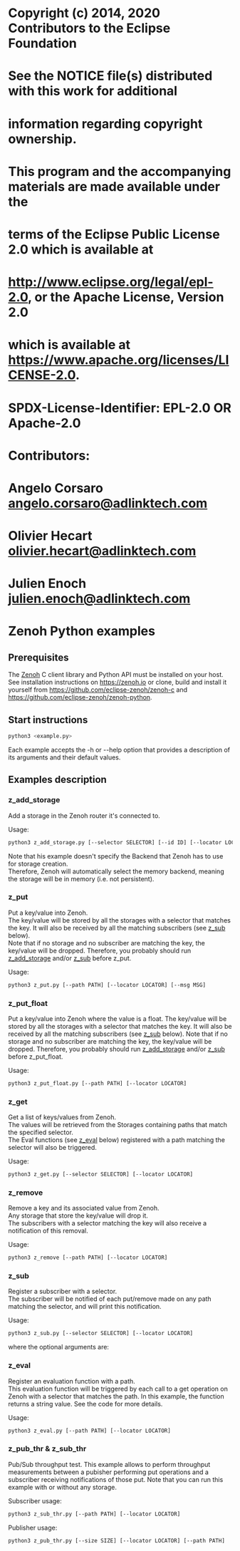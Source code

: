 # Copyright (c) 2014, 2020 Contributors to the Eclipse Foundation
#
# See the NOTICE file(s) distributed with this work for additional
# information regarding copyright ownership.
#
# This program and the accompanying materials are made available under the
# terms of the Eclipse Public License 2.0 which is available at
# http://www.eclipse.org/legal/epl-2.0, or the Apache License, Version 2.0
# which is available at https://www.apache.org/licenses/LICENSE-2.0.
#
# SPDX-License-Identifier: EPL-2.0 OR Apache-2.0
#
# Contributors:
# Angelo Corsaro <angelo.corsaro@adlinktech.com>
# Olivier Hecart <olivier.hecart@adlinktech.com>
# Julien Enoch   <julien.enoch@adlinktech.com>

# Zenoh Python examples

## Prerequisites

   The [Zenoh](https://zenoh.io) C client library and Python API must be installed on your host.
   See installation instructions on https://zenoh.io or clone, build and install it yourself from https://github.com/eclipse-zenoh/zenoh-c and https://github.com/eclipse-zenoh/zenoh-python.

## Start instructions
   
   ```bash
   python3 <example.py>
   ```

   Each example accepts the -h or --help option that provides a description of its arguments and their default values.

## Examples description

### z_add_storage

   Add a storage in the Zenoh router it's connected to.

   Usage:
   ```bash
   python3 z_add_storage.py [--selector SELECTOR] [--id ID] [--locator LOCATOR]
   ```

   Note that his example doesn't specify the Backend that Zenoh has to use for storage creation.  
   Therefore, Zenoh will automatically select the memory backend, meaning the storage will be in memory
   (i.e. not persistent).

### z_put

   Put a key/value into Zenoh.  
   The key/value will be stored by all the storages with a selector that matches the key.
   It will also be received by all the matching subscribers (see [z_sub](#z_sub) below).  
   Note that if no storage and no subscriber are matching the key, the key/value will be dropped.
   Therefore, you probably should run [z_add_storage](#z_add_storage) and/or [z_sub](#z_sub) before z_put.

   Usage:
   ```bash
   python3 z_put.py [--path PATH] [--locator LOCATOR] [--msg MSG]
   ```

### z_put_float

   Put a key/value into Zenoh where the value is a float.
   The key/value will be stored by all the storages with a selector that matches the key.
   It will also be received by all the matching subscribers (see [z_sub](#z_sub) below).
   Note that if no storage and no subscriber are matching the key, the key/value will be dropped.
   Therefore, you probably should run [z_add_storage](#z_add_storage) and/or [z_sub](#z_sub) before z_put_float.

   Usage:
   ```bash
   python3 z_put_float.py [--path PATH] [--locator LOCATOR]
   ```

### z_get

   Get a list of keys/values from Zenoh.  
   The values will be retrieved from the Storages containing paths that match the specified selector.  
   The Eval functions (see [z_eval](#z_eval) below) registered with a path matching the selector
   will also be triggered.

   Usage:
   ```bash
   python3 z_get.py [--selector SELECTOR] [--locator LOCATOR]
   ```

### z_remove

   Remove a key and its associated value from Zenoh.  
   Any storage that store the key/value will drop it.  
   The subscribers with a selector matching the key will also receive a notification of this removal.

   Usage:
   ```bash
   python3 z_remove [--path PATH] [--locator LOCATOR]
   ```

### z_sub

   Register a subscriber with a selector.  
   The subscriber will be notified of each put/remove made on any path matching the selector,
   and will print this notification.

   Usage:
   ```bash
   python3 z_sub.py [--selector SELECTOR] [--locator LOCATOR]
   ```
   where the optional arguments are:

### z_eval

   Register an evaluation function with a path.  
   This evaluation function will be triggered by each call to a get operation on Zenoh 
   with a selector that matches the path. In this example, the function returns a string value.
   See the code for more details.

   Usage:
   ```bash
   python3 z_eval.py [--path PATH] [--locator LOCATOR]
   ```

### z_pub_thr & z_sub_thr

   Pub/Sub throughput test.
   This example allows to perform throughput measurements between a pubisher performing
   put operations and a subscriber receiving notifications of those put.
   Note that you can run this example with or without any storage.

   Subscriber usage:
   ```bash
   python3 z_sub_thr.py [--path PATH] [--locator LOCATOR]
   ```

   Publisher usage:
   ```bash
   python3 z_pub_thr.py [--size SIZE] [--locator LOCATOR] [--path PATH]
   ```